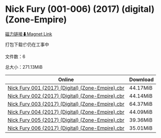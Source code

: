 # Nick Fury (001-006) (2017) (digital) (Zone-Empire)

[磁力链接⬇Magnet Link](magnet:?xt=urn:btih:032454b7ad0dd4d2dc31437bc676e07853bed666&dn=Nick%20Fury%20%28001-006%29%20%282017%29%20%28digital%29%20%28Zone-Empire%29)

打包下载📦仍在工事中

文件数：6

总大小：271.13MiB

Online | Download
--- | ---
[Nick Fury 001 (2017) (Digital) (Zone-Empire).cbr](https://github.com/alicewish/markdown/blob/master/comic/Nick-Fury-001-2017-Digital-Zone-Empire-cbr.md) | 44.17MiB
[Nick Fury 002 (2017) (Digital) (Zone-Empire).cbr](https://github.com/alicewish/markdown/blob/master/comic/Nick-Fury-002-2017-Digital-Zone-Empire-cbr.md) | 44.14MiB
[Nick Fury 003 (2017) (Digital) (Zone-Empire).cbr](https://github.com/alicewish/markdown/blob/master/comic/Nick-Fury-003-2017-Digital-Zone-Empire-cbr.md) | 64.37MiB
[Nick Fury 004 (2017) (Digital) (Zone-Empire).cbr](https://github.com/alicewish/markdown/blob/master/comic/Nick-Fury-004-2017-Digital-Zone-Empire-cbr.md) | 44.09MiB
[Nick Fury 005 (2017) (Digital) (Zone-Empire).cbr](https://github.com/alicewish/markdown/blob/master/comic/Nick-Fury-005-2017-Digital-Zone-Empire-cbr.md) | 39.36MiB
[Nick Fury 006 (2017) (Digital) (Zone-Empire).cbr](https://github.com/alicewish/markdown/blob/master/comic/Nick-Fury-006-2017-Digital-Zone-Empire-cbr.md) | 35.01MiB